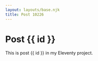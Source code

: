 ```yaml
---
layout: layouts/base.njk
title: Post 10226
---
```


# Post {{ id }}

This is post {{ id }} in my Eleventy project.
